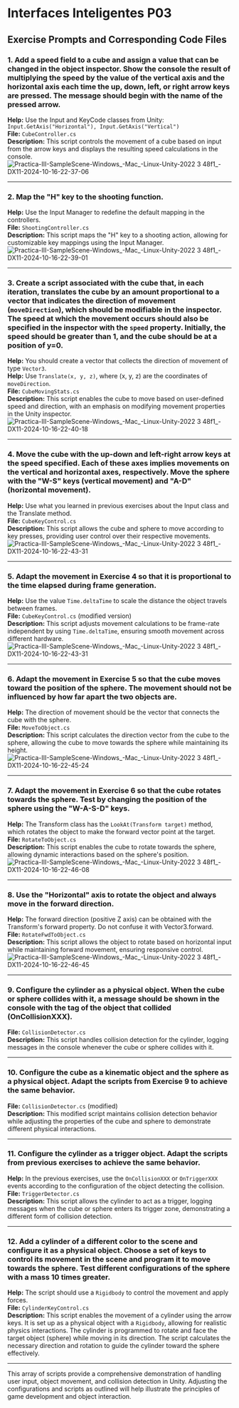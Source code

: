 # Interfaces Inteligentes P03

## Exercise Prompts and Corresponding Code Files

### 1. Add a speed field to a cube and assign a value that can be changed in the object inspector. Show the console the result of multiplying the speed by the value of the vertical axis and the horizontal axis each time the up, down, left, or right arrow keys are pressed. The message should begin with the name of the pressed arrow.
**Help:** Use the Input and KeyCode classes from Unity: `Input.GetAxis("Horizontal"), Input.GetAxis("Vertical")`  
**File:** `CubeController.cs`  
**Description:** This script controls the movement of a cube based on input from the arrow keys and displays the resulting speed calculations in the console.
![Practica-III-SampleScene-Windows_-Mac_-Linux-Unity-2022 3 48f1_-_DX11_-2024-10-16-22-37-06](https://github.com/user-attachments/assets/ab85bb93-7be4-462b-bbbb-5a147bab9862)

---

### 2. Map the "H" key to the shooting function.
**Help:** Use the Input Manager to redefine the default mapping in the controllers.  
**File:** `ShootingController.cs`  
**Description:** This script maps the "H" key to a shooting action, allowing for customizable key mappings using the Input Manager.
![Practica-III-SampleScene-Windows_-Mac_-Linux-Unity-2022 3 48f1_-_DX11_-2024-10-16-22-39-01](https://github.com/user-attachments/assets/9e7a80d9-2fa9-48e4-b3bd-ebc9e894d2f2)

---

### 3. Create a script associated with the cube that, in each iteration, translates the cube by an amount proportional to a vector that indicates the direction of movement (`moveDirection`), which should be modifiable in the inspector. The speed at which the movement occurs should also be specified in the inspector with the `speed` property. Initially, the speed should be greater than 1, and the cube should be at a position of y=0.
**Help:** You should create a vector that collects the direction of movement of type `Vector3`.  
**Help:** Use `Translate(x, y, z)`, where (x, y, z) are the coordinates of `moveDirection`.  
**File:** `CubeMovingStats.cs`  
**Description:** This script enables the cube to move based on user-defined speed and direction, with an emphasis on modifying movement properties in the Unity inspector.
![Practica-III-SampleScene-Windows_-Mac_-Linux-Unity-2022 3 48f1_-_DX11_-2024-10-16-22-40-18](https://github.com/user-attachments/assets/00954aac-b4d1-4981-b583-ee9cb9d124bb)

---

### 4. Move the cube with the up-down and left-right arrow keys at the speed specified. Each of these axes implies movements on the vertical and horizontal axes, respectively. Move the sphere with the "W-S" keys (vertical movement) and "A-D" (horizontal movement).
**Help:** Use what you learned in previous exercises about the Input class and the Translate method.  
**File:** `CubeKeyControl.cs`  
**Description:** This script allows the cube and sphere to move according to key presses, providing user control over their respective movements.
![Practica-III-SampleScene-Windows_-Mac_-Linux-Unity-2022 3 48f1_-_DX11_-2024-10-16-22-43-31](https://github.com/user-attachments/assets/f4165084-2651-485a-b3a9-a4b1d34ddbfe)

---

### 5. Adapt the movement in Exercise 4 so that it is proportional to the time elapsed during frame generation.
**Help:** Use the value `Time.deltaTime` to scale the distance the object travels between frames.  
**File:** `CubeKeyControl.cs` (modified version)  
**Description:** This script adjusts movement calculations to be frame-rate independent by using `Time.deltaTime`, ensuring smooth movement across different hardware.
![Practica-III-SampleScene-Windows_-Mac_-Linux-Unity-2022 3 48f1_-_DX11_-2024-10-16-22-43-31](https://github.com/user-attachments/assets/6bc4eeae-e2e9-4025-9212-df4ace02ae80)

---

### 6. Adapt the movement in Exercise 5 so that the cube moves toward the position of the sphere. The movement should not be influenced by how far apart the two objects are.
**Help:** The direction of movement should be the vector that connects the cube with the sphere.  
**File:** `MoveToObject.cs`  
**Description:** This script calculates the direction vector from the cube to the sphere, allowing the cube to move towards the sphere while maintaining its height.
![Practica-III-SampleScene-Windows_-Mac_-Linux-Unity-2022 3 48f1_-_DX11_-2024-10-16-22-45-24](https://github.com/user-attachments/assets/da2dcd27-30e3-4af3-acf2-80a07e2583b2)

---

### 7. Adapt the movement in Exercise 6 so that the cube rotates towards the sphere. Test by changing the position of the sphere using the "W-A-S-D" keys.
**Help:** The Transform class has the `LookAt(Transform target)` method, which rotates the object to make the forward vector point at the target.  
**File:** `RotateToObject.cs`  
**Description:** This script enables the cube to rotate towards the sphere, allowing dynamic interactions based on the sphere's position.
![Practica-III-SampleScene-Windows_-Mac_-Linux-Unity-2022 3 48f1_-_DX11_-2024-10-16-22-46-08](https://github.com/user-attachments/assets/141a97ac-6f4f-49e8-b72f-8accc1ec27b4)

---

### 8. Use the "Horizontal" axis to rotate the object and always move in the forward direction.
**Help:** The forward direction (positive Z axis) can be obtained with the Transform's forward property. Do not confuse it with Vector3.forward.  
**File:** `RotateFwdToObject.cs`  
**Description:** This script allows the object to rotate based on horizontal input while maintaining forward movement, ensuring responsive control.
![Practica-III-SampleScene-Windows_-Mac_-Linux-Unity-2022 3 48f1_-_DX11_-2024-10-16-22-46-45](https://github.com/user-attachments/assets/0f72717c-0977-44d0-80d9-e2cd68f2deb4)

---

### 9. Configure the cylinder as a physical object. When the cube or sphere collides with it, a message should be shown in the console with the tag of the object that collided (OnCollisionXXX).
**File:** `CollisionDetector.cs`  
**Description:** This script handles collision detection for the cylinder, logging messages in the console whenever the cube or sphere collides with it.

---

### 10. Configure the cube as a kinematic object and the sphere as a physical object. Adapt the scripts from Exercise 9 to achieve the same behavior.
**File:** `CollisionDetector.cs` (modified)  
**Description:** This modified script maintains collision detection behavior while adjusting the properties of the cube and sphere to demonstrate different physical interactions.

---

### 11. Configure the cylinder as a trigger object. Adapt the scripts from previous exercises to achieve the same behavior.
**Help:** In the previous exercises, use the `OnCollisionXXX` or `OnTriggerXXX` events according to the configuration of the object detecting the collision.  
**File:** `TriggerDetector.cs`  
**Description:** This script allows the cylinder to act as a trigger, logging messages when the cube or sphere enters its trigger zone, demonstrating a different form of collision detection.

---

### 12. Add a cylinder of a different color to the scene and configure it as a physical object. Choose a set of keys to control its movement in the scene and program it to move towards the sphere. Test different configurations of the sphere with a mass 10 times greater.
**Help:** The script should use a `Rigidbody` to control the movement and apply forces.  
**File:** `CylinderKeyControl.cs`  
**Description:** This script enables the movement of a cylinder using the arrow keys. It is set up as a physical object with a `Rigidbody`, allowing for realistic physics interactions. The cylinder is programmed to rotate and face the target object (sphere) while moving in its direction. The script calculates the necessary direction and rotation to guide the cylinder toward the sphere effectively.

---

This array of scripts provide a comprehensive demonstration of handling user input, object movement, and collision detection in Unity. Adjusting the configurations and scripts as outlined will help illustrate the principles of game development and object interaction.
